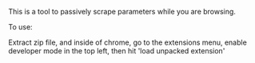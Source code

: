 This is a tool to passively scrape parameters while you are browsing.

To use:

Extract zip file, and inside of chrome, go to the extensions menu, enable developer mode in the top left, then hit 'load unpacked extension'

